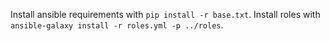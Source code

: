 Install ansible requirements with `pip install -r base.txt`.
Install roles with `ansible-galaxy install -r roles.yml -p ../roles`.
